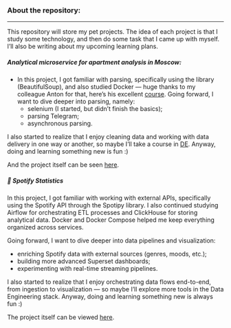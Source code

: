 ### About the repository:
____

This repository will store my pet projects. The idea of each project is that I study some technology, and then do some task that I came up with myself. I’ll also be writing about my upcoming learning plans.

##### Analytical microservice for apartment analysis in Moscow:
- In this project, I got familiar with parsing, specifically using the library (BeautifulSoup), and also studied Docker — huge thanks to my colleague Anton for that, here’s his excellent [course](https://karpov.courses/docker). Going forward, I want to dive deeper into parsing, namely:
  - selenium (I started, but didn’t finish the basics);
  - parsing Telegram;
  - asynchronous parsing.

I also started to realize that I enjoy cleaning data and working with data delivery in one way or another, so maybe I’ll take a course in [DE](https://karpov.courses/dataengineer). Anyway, doing and learning something new is fun :)

And the project itself can be seen [here](https://github.com/0n1xx/Pet_projects/blob/main/parcing_flats/parcing_flats_avito.ipynb).


##### 🎵 Spotify Statistics
In this project, I got familiar with working with external APIs, specifically using the Spotify API through the Spotipy library. I also continued studying Airflow for orchestrating ETL processes and ClickHouse for storing analytical data. Docker and Docker Compose helped me keep everything organized across services.

Going forward, I want to dive deeper into data pipelines and visualization:
- enriching Spotify data with external sources (genres, moods, etc.);
- building more advanced Superset dashboards;
- experimenting with real-time streaming pipelines.

I also started to realize that I enjoy orchestrating data flows end-to-end, from ingestion to visualization — so maybe I’ll explore more tools in the Data Engineering stack. Anyway, doing and learning something new is always fun :)

The project itself can be viewed [here](https://github.com/0n1xx/Pet_projects/tree/main/spotify_history).
